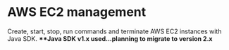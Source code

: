 # AWS EC2 management
Create, start, stop, run commands and terminate AWS EC2 instances with Java SDK.
<b>**Java SDK v1.x used...planning to migrate to version 2.x</b>

